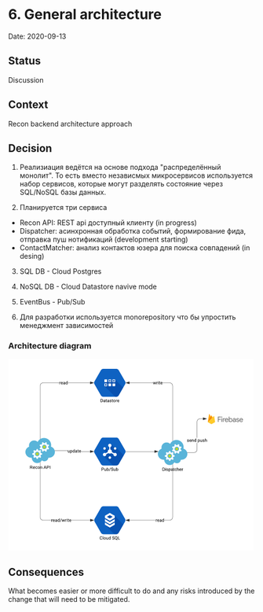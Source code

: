 # 6. General architecture

Date: 2020-09-13

## Status

Discussion

## Context

Recon backend architecture approach

## Decision

1) Реализиация ведётся на основе подхода "распределённый монолит". То есть вместо независмых микросервисов используется набор сервисов, которые могут разделять состояние через SQL/NoSQL базы данных.

2) Планируется три сервиса

- Recon API: REST api доступный клиенту (in progress)
- Dispatcher: асинхронная обработка событий, формирование фида, отправка пуш нотификаций (development starting)
- ContactMatcher: анализ контактов юзера для поиска совпадений (in desing)

3) SQL DB - Cloud Postgres

4) NoSQL DB - Cloud Datastore navive mode

4) EventBus - Pub/Sub

5) Для разработки используется monorepository что бы упростить менеджмент зависимостей

### Architecture diagram

<img src="img/recon_cloud_architecture.png" width="500" height="389"/>

## Consequences

What becomes easier or more difficult to do and any risks introduced by the change that will need to be mitigated.

